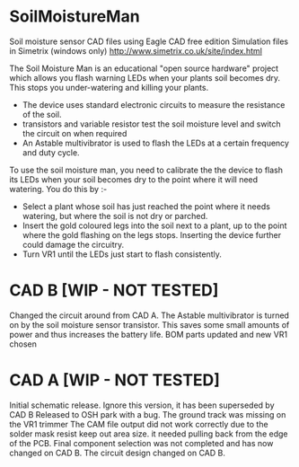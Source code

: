 SoilMoistureMan
===============

Soil moisture sensor CAD files using Eagle CAD free edition
Simulation files in Simetrix (windows only) http://www.simetrix.co.uk/site/index.html

The Soil Moisture Man is an educational "open source hardware" project which allows you flash warning LEDs when your plants soil becomes dry. 
This stops you under-watering and killing your plants. 
* The device uses standard electronic circuits to measure the resistance of the soil. 
* transistors and variable resistor test the soil moisture level and switch the circuit on when required
* An Astable multivibrator is used to flash the LEDs at a certain frequency and duty cycle. 

To use the soil moisture man, you need to calibrate the the device to flash its LEDs when your soil becomes dry to the point where it will need watering. 
You do this by :- 
* Select a plant whose soil has just reached the point where it needs watering, but where the soil is not dry or parched.
* Insert the gold coloured legs into the soil next to a plant, up to the point where the gold flashing on the legs stops. Inserting the device further could damage the circuitry.
* Turn VR1 until the LEDs just start to flash consistently. 


CAD B [WIP - NOT TESTED] 
=====

Changed the circuit around from CAD A. 
The Astable multivibrator is turned on by the soil moisture sensor transistor. 
This saves some small amounts of power and thus increases the battery life.
BOM parts updated and new VR1 chosen

CAD A [WIP - NOT TESTED] 
=====

Initial schematic release.
Ignore this version, it has been superseded by CAD B
Released to OSH park with a bug. 
The ground track was missing on the VR1 trimmer
The CAM file output did not work correctly due to the solder mask resist keep out area size. it needed pulling back from the edge of the PCB.
Final component selection was not completed and has now changed on CAD B. 
The circuit design changed on CAD B. 


